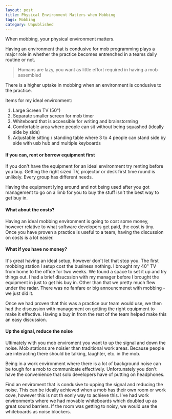 ```yaml
---
layout: post
title: Physical Environment Matters when Mobbing
tags: Mobbing
category: Unpublished
---
```


When mobbing, your physical environment matters.

Having an environment that is condusive for mob programming plays a major role in whether the practice becomes entrenched in a teams daily routine or not.

> Humans are lazy, you want as little effort required in having a mob assembled

There is a higher uptake in mobbing when an environment is condusive to the practice.

Items for my ideal environment:  

1. Large Screen TV (50")  
5. Separate smaller screen for mob timer  
2. Whiteboard that is accessible for writing and brainstorming  
3. Comfortable area where people can sit without being squashed (ideally side by side)  
4. Adjustable sitting / standing table where 3 to 4 people can stand side by side with usb hub and multiple keyboards  

#### If you can, rent or borrow equipment first

If you don't have the equipment for an ideal environment try renting before you buy. Getting the right sized TV, projector or desk first time round is unlikely. Every group has different needs.

Having the equipment lying around and not being used after you got management to go on a limb for you to buy the stuff isn't the best way to get buy in.

#### What about the costs?

Having an ideal mobbing environment is going to cost some money, however relative to what software developers get paid, the cost is tiny. Once you have proven a practice is useful to a team, having the discussion on costs is a lot easier.

#### What if you have no money?

It's great having an ideal setup, however don't let that stop you. The first mobbing station I setup cost the business nothing. I brought my 40" TV from home to the office for two weeks. We found a space to set it up and try things out. I had a brief disucssion with my manager before I brought the equipment in just to get his buy in. Other than that we pretty much flew under the radar. There was no fanfare or big announcmenet with mobbing - we just did it.

Once we had proven that this was a practice our team would use, we then had the discussion with management on getting the right equipment to make it effective. Having a buy in from the rest of the team helped make this an easy discussion.

#### Up the signal, reduce the noise

Ultimately with you mob enviroment you want to up the signal and down the noise. Mob stations are noisier than traditional work areas. Because people are interacting there should be talking, laughter, etc. in the mob.

Being in a work environment where there is a lot of background noise can be tough for a mob to communicate effectively. Unfortunately you don't have the convenience that solo developers have of putting on headphones. 

Find an enviroment that is condusive to upping the signal and reducing the noise. This can be ideally achieved  when a mob has their own room or work cove, however this is not th eonly way to achieve this. I've had work environments where we had movable whiteboards which doubled up as great sound barriers. If the room was getting to noisy, we would use the whiteboards as noise blockers.

